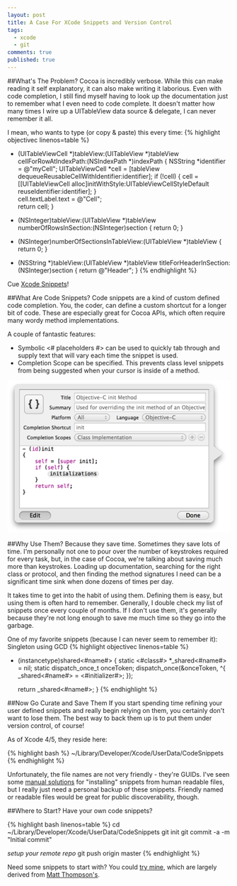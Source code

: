 ```yaml
---
layout: post
title: A Case For XCode Snippets and Version Control
tags:
  - xcode
  - git
comments: true
published: true
---
```



##What's The Problem?
Cocoa is incredibly verbose. While this can make reading it self explanatory, it can also make writing it laborious. Even with code completion, I still find myself having to look up the documentation just to remember what I even need to code complete. It doesn't matter how many times I wire up a UITableView data source & delegate, I can never remember it all. 

I mean, who wants to type (or copy & paste) this every time:
{% highlight objectivec linenos=table %}
- (UITableViewCell *)tableView:(UITableView *)tableView cellForRowAtIndexPath:(NSIndexPath *)indexPath {
	NSString *identifier = @"myCell";
	UITableViewCell *cell = [tableView dequeueReusableCellWithIdentifier:identifier];
    if (!cell)
    {
        cell = [[UITableViewCell alloc]initWithStyle:UITableViewCellStyleDefault reuseIdentifier:identifier];
    }    
    cell.textLabel.text = @"Cell";    
    return cell;
}

- (NSInteger)tableView:(UITableView *)tableView numberOfRowsInSection:(NSInteger)section {
	return 0;
}

- (NSInteger)numberOfSectionsInTableView:(UITableView *)tableView {
	return 0;
}

- (NSString *)tableView:(UITableView *)tableView titleForHeaderInSection:(NSInteger)section {
	return @"Header";
}
{% endhighlight %}


Cue [Xcode Snippets](https://developer.apple.com/library/ios/recipes/xcode_help-source_editor/CreatingaCustomCodeSnippet/CreatingaCustomCodeSnippet.html)! 

##What Are Code Snippets?
Code snippets are a kind of custom defined code completion. You, the coder, can define a custom shortcut for a longer bit of code. These are especially great for Cocoa APIs, which often require many wordy method implementations.

A couple of fantastic features:

* Symbolic <# placeholders #> can be used to quickly tab through and supply text that will vary each time the snippet is used.
* Completion Scope can be specified. This prevents class level snippets from being suggested when your cursor is inside of a method.

![Xcode Snippet Edit Dialog](/assets/img/xcode_snippet.png "Xcode Snippet")

##Why Use Them?
Because they save time. Sometimes they save lots of time. I'm personally not one to pour over the number of keystrokes required for every task, but, in the case of Cocoa, we're talking about saving much more than keystrokes. Loading up documentation, searching for the right class or protocol, and then finding the method signatures I need can be a significant time sink when done dozens of times per day. 

It takes time to get into the habit of using them. Defining them is easy, but using them is often hard to remember. Generally, I double check my list of snippets once every couple of months. If I don't use them, it's generally because they're not long enough to save me much time so they go into the garbage.

One of my favorite snippets (because I can never seem to remember it): Singleton using GCD
{% highlight objectivec linenos=table %}
+ (instancetype)shared<#name#> {
    static <#class#> *_shared<#name#> = nil;
    static dispatch_once_t onceToken;
    dispatch_once(&onceToken, ^{
        _shared<#name#> = <#initializer#>;
    });
    
    return _shared<#name#>;
}
{% endhighlight %}


##Now Go Curate and Save Them
If you start spending time refining your user defined snippets and really begin relying on them, you certainly don't want to lose them. The best way to back them up is to put them under version control, of course!

As of Xcode 4/5, they reside here: 
 
{% highlight bash %}
~/Library/Developer/Xcode/UserData/CodeSnippets
{% endhighlight %}

Unfortunately, the file names are not very friendly - they're GUIDs. I've seen some [manual solutions](https://github.com/brennanMKE/XcodeCodeSnippets) for "installing" snippets from human readable files, but I really just need a personal backup of these snippets. Friendly named or readable files would be great for public discoverability, though. 

##Where to Start?
Have your own code snippets?

{% highlight bash linenos=table %}
 cd ~/Library/Developer/Xcode/UserData/CodeSnippets
 git init
 git commit -a -m "Initial commit"

 *setup your remote repo*
 git push origin master
{% endhighlight %}

Need some snippets to start with? You could [try mine](https://github.com/sethgho/xcode-snippets), which are largely derived from [Matt Thompson's](https://github.com/mattt/Xcode-Snippets).
